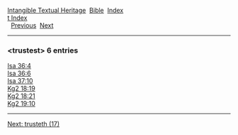 [Intangible Textual Heritage](../../index)  [Bible](../index) 
[Index](index)   
[t Index](_t_)  
  [Previous](c11826)  [Next](c11828) 

------------------------------------------------------------------------

### &lt;trustest&gt; 6 entries

[Isa 36:4](../kjv/isa036.htm#004)  
[Isa 36:6](../kjv/isa036.htm#006)  
[Isa 37:10](../kjv/isa037.htm#010)  
[Kg2 18:19](../kjv/kg2018.htm#019)  
[Kg2 18:21](../kjv/kg2018.htm#021)  
[Kg2 19:10](../kjv/kg2019.htm#010)  

------------------------------------------------------------------------

[Next: trusteth (17)](c11828)
